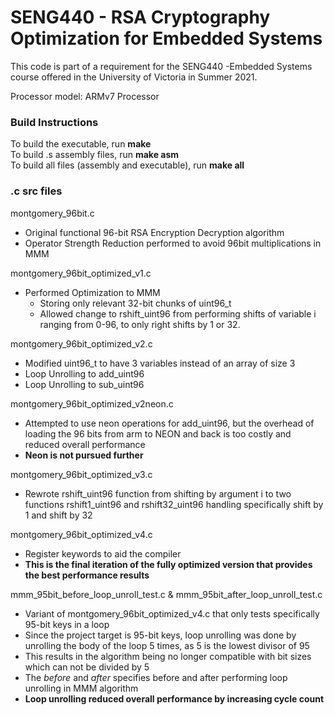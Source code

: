 # SENG440 - RSA Cryptography Optimization for Embedded Systems
This code is part of a requirement for the SENG440 -Embedded Systems course offered in the University of Victoria in Summer 2021.

Processor model: ARMv7 Processor

### Build Instructions
To build the executable, run **make**\
To build .s assembly files, run **make asm**\
To build all files (assembly and executable), run **make all**

### .c src files
montgomery_96bit.c
- Original functional 96-bit RSA Encryption Decryption algorithm
- Operator Strength Reduction performed to avoid 96bit multiplications in MMM
	
montgomery_96bit_optimized_v1.c
- Performed Optimization to MMM
    - Storing only relevant 32-bit chunks of uint96_t
    - Allowed change to rshift_uint96 from performing shifts of variable i ranging from 0-96, to only right shifts by 1 or 32.
	
montgomery_96bit_optimized_v2.c
- Modified uint96_t to have 3 variables instead of an array of size 3
- Loop Unrolling to add_uint96
- Loop Unrolling to sub_uint96

montgomery_96bit_optimized_v2neon.c
- Attempted to use neon operations for add_uint96, but the overhead of loading the 96 bits from arm to NEON and back is too costly and reduced overall performance
- **Neon is not pursued further**

montgomery_96bit_optimized_v3.c
- Rewrote rshift_uint96 function from shifting by argument i to two functions rshift1_uint96 and rshift32_uint96 handling specifically shift by 1 and shift by 32

montgomery_96bit_optimized_v4.c
- Register keywords to aid the compiler
- **This is the final iteration of the fully optimized version that provides the best performance results**

mmm_95bit_before_loop_unroll_test.c & mmm_95bit_after_loop_unroll_test.c
- Variant of montgomery_96bit_optimized_v4.c that only tests specifically 95-bit keys in a loop
- Since the project target is 95-bit keys, loop unrolling was done by unrolling the body of the loop 5 times, as 5 is the lowest divisor of 95
- This results in the algorithm being no longer compatible with bit sizes which can not be divided by 5
- The <em>before</em> and <em>after</em> specifies before and after performing loop unrolling in MMM algorithm
- **Loop unrolling reduced overall performance by increasing cycle count**
